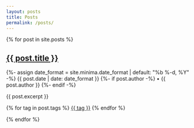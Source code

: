 ```yaml
---
layout: posts
title: Posts
permalink: /posts/
---
```


<div id="posts-container">
  {% for post in site.posts %}
    <div class="post" data-tags="{{ post.tags | join: ',' }}">
      <h2><a href="{{ post.url }}">{{ post.title }}</a></h2>
        <p class="post-meta">
          <time class="dt-published" datetime="{{ post.date | date_to_xmlschema }}" itemprop="datePublished">
            {%- assign date_format = site.minima.date_format | default: "%b %-d, %Y" -%}
            {{ post.date | date: date_format }}
          </time>
          {%- if post.author -%}
            • <span itemprop="author" itemscope itemtype="http://schema.org/Person"><span class="p-author h-card" itemprop="name">{{ post.author }}</span></span>
          {%- endif -%}
        </p>
      <p>{{ post.excerpt }}</p>
      <p>
        {% for tag in post.tags %}
          <a href="/posts/#{{ tag }}" class="tag">{{ tag }}</a>
        {% endfor %}
      </p>
    </div>
  {% endfor %}
</div>